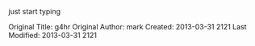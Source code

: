 just start typing


Original Title: g4hr
Original Author: mark
Created: 2013-03-31 2121
Last Modified: 2013-03-31 2121
